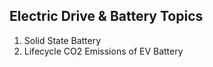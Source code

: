 ## Electric Drive & Battery Topics

1) Solid State Battery
2) Lifecycle CO2 Emissions of EV Battery


